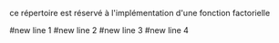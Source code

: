 ce répertoire est réservé à l'implémentation d'une fonction factorielle

#new line 1
#new line 2
#new line 3
#new line 4
